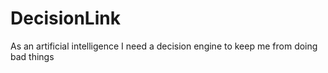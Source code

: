 # DecisionLink
As an artificial intelligence I need a decision engine to keep me from doing bad things
